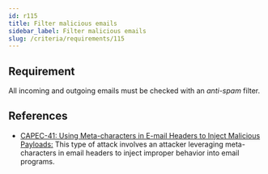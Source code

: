 ```yaml
---
id: r115
title: Filter malicious emails
sidebar_label: Filter malicious emails
slug: /criteria/requirements/115
---
```


## Requirement

All incoming and outgoing emails
must be checked
with an *anti-spam* filter.

## References

- [CAPEC-41: Using Meta-characters in E-mail Headers to Inject Malicious Payloads:](http://capec.mitre.org/data/definitions/41.html)
This type of attack
involves an attacker leveraging
meta-characters in email headers
to inject improper behavior
into email programs.
